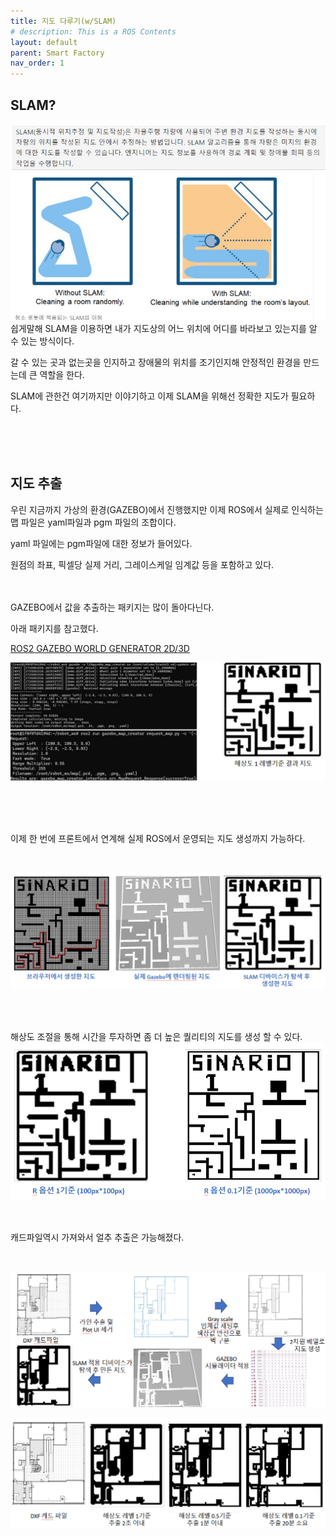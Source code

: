 ```yaml
---
title: 지도 다루기(w/SLAM)
# description: This is a ROS Contents
layout: default
parent: Smart Factory
nav_order: 1
---
```


## SLAM?

![img](../assets/ros/ros2-1.png)
<br/>
쉽게말해 SLAM을 이용하면 내가 지도상의 어느 위치에 어디를 바라보고 있는지를 알 수 있는 방식이다.

갈 수 있는 곳과 없는곳을 인지하고 장애물의 위치를 조기인지해 안정적인 환경을 만드는데 큰 역할을 한다.

SLAM에 관한건 여기까지만 이야기하고 이제 SLAM을 위해선 정확한 지도가 필요하다.

<br/><br/><br/>

## 지도 추출

우린 지금까지 가상의 환경(GAZEBO)에서 진행했지만 이제 ROS에서 실제로 인식하는 맵 파일은 yaml파일과 pgm 파일의 조합이다.

yaml 파일에는 pgm파일에 대한 정보가 들어있다.

원점의 좌표, 픽셀당 실제 거리, 그레이스케일 임계값 등을 포함하고 있다.

<br/><br/>
GAZEBO에서 값을 추출하는 패키지는 많이 돌아다닌다.

아래 패키지를 참고했다. 

[ROS2 GAZEBO WORLD GENERATOR 2D/3D](https://medium.com/@arshad.mehmood/ros2-gazebo-world-map-generator-a103b510a7e5)

![img](../assets/ros/ros2-2.png)


<br/><br/><br/>

이제 한 번에 프론트에서 연계해 실제 ROS에서 운영되는 지도 생성까지 가능하다.

<br/>

![img](../assets/ros/ros2-3.png)

<br/><br/>

해상도 조절을 통해 시간을 투자하면 좀 더 높은 퀄리티의 지도를 생성 할 수 있다.
<br/>
![img](../assets/ros/ros2-4.png)

<br/><br/>
캐드파일역시 가져와서 얼추 추출은 가능해졌다.

<br/>

![img](../assets/ros/ros2-5.png)

![img](../assets/ros/ros2-6.png)
